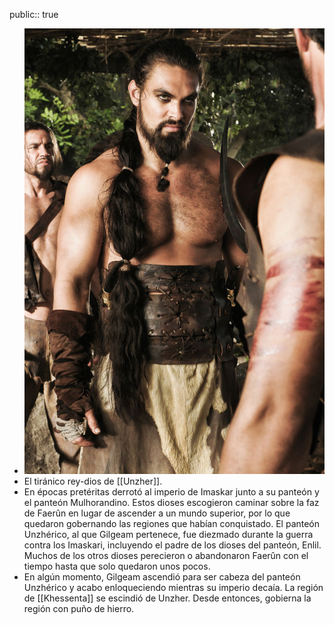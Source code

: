 public:: true

- ![Khal-Drogo-530198-3463305799.jpg](../assets/Khal-Drogo-530198-3463305799_1740343878150_0.jpg)
- El tiránico rey-dios de [[Unzher]].
- En épocas pretéritas derrotó al imperio de Imaskar junto a su panteón y el panteón Mulhorandino. Estos dioses escogieron caminar sobre la faz de Faerûn en lugar de ascender a un mundo superior, por lo que quedaron gobernando las regiones que habían conquistado. El panteón Unzhérico, al que Gilgeam pertenece, fue diezmado durante la guerra contra los Imaskari, incluyendo el padre de los dioses del panteón, Enlil. Muchos de los otros dioses perecieron o abandonaron Faerûn con el tiempo hasta que solo quedaron unos pocos.
- En algún momento, Gilgeam ascendió para ser cabeza del panteón Unzhérico y acabo enloqueciendo mientras su imperio decaía. La región de [[Khessenta]] se escindió de Unzher. Desde entonces, gobierna la región con puño de hierro.